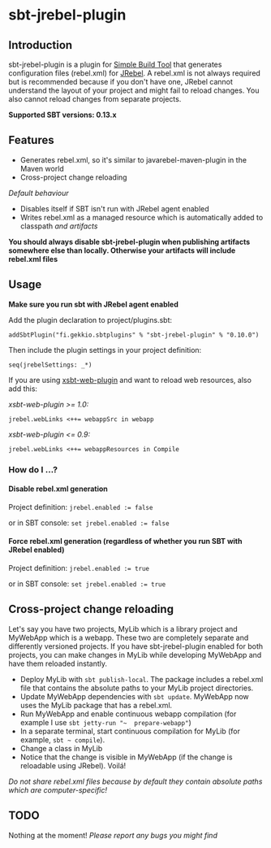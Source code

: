 sbt-jrebel-plugin
=================

## Introduction

sbt-jrebel-plugin is a plugin for [Simple Build Tool](http://www.scala-sbt.org) that generates configuration files (rebel.xml) for [JRebel](http://www.zeroturnaround.com/jrebel/). A rebel.xml is not always required but is recommended because if you don't have one, JRebel cannot understand the layout of your project and might fail to reload changes. You also cannot reload changes from separate projects.

**Supported SBT versions: 0.13.x**

## Features

+ Generates rebel.xml, so it's similar to javarebel-maven-plugin in the Maven world
+ Cross-project change reloading

_Default behaviour_

+ Disables itself if SBT isn't run with JRebel agent enabled
+ Writes rebel.xml as a managed resource which is automatically added to classpath *and artifacts*

__You should always disable sbt-jrebel-plugin when publishing artifacts somewhere else than locally. Otherwise your artifacts will include rebel.xml files__

## Usage

**Make sure you run sbt with JRebel agent enabled**

Add the plugin declaration to project/plugins.sbt:

	addSbtPlugin("fi.gekkio.sbtplugins" % "sbt-jrebel-plugin" % "0.10.0")

Then include the plugin settings in your project definition:

	seq(jrebelSettings: _*)

If you are using [xsbt-web-plugin](https://github.com/earldouglas/xsbt-web-plugin) and want to reload web resources, also add this:

*xsbt-web-plugin >= 1.0:*

	jrebel.webLinks <++= webappSrc in webapp

*xsbt-web-plugin <= 0.9:*

	jrebel.webLinks <++= webappResources in Compile

### How do I ...?

#### Disable rebel.xml generation

Project definition:
`jrebel.enabled := false`

or in SBT console:
`set jrebel.enabled := false`

#### Force rebel.xml generation (regardless of whether you run SBT with JRebel enabled)

Project definition:
`jrebel.enabled := true`

or in SBT console:
`set jrebel.enabled := true`

## Cross-project change reloading

Let's say you have two projects, MyLib which is a library project and MyWebApp which is a webapp. These two are completely separate and differently versioned projects. If you have sbt-jrebel-plugin enabled for both projects, you can make changes in MyLib while developing MyWebApp and have them reloaded instantly.

+ Deploy MyLib with `sbt publish-local`. The package includes a rebel.xml file that contains the absolute paths to your MyLib project directories.
+ Update MyWebApp dependencies with `sbt update`. MyWebApp now uses the MyLib package that has a rebel.xml.
+ Run MyWebApp and enable continuous webapp compilation (for example I use `sbt jetty-run "~  prepare-webapp"`)
+ In a separate terminal, start continuous compilation for MyLib (for example, `sbt ~ compile`).
+ Change a class in MyLib
+ Notice that the change is visible in MyWebApp (if the change is reloadable using JRebel). Voilá!

*Do not share rebel.xml files because by default they contain absolute paths which are computer-specific!*

## TODO

Nothing at the moment! _Please report any bugs you might find_
